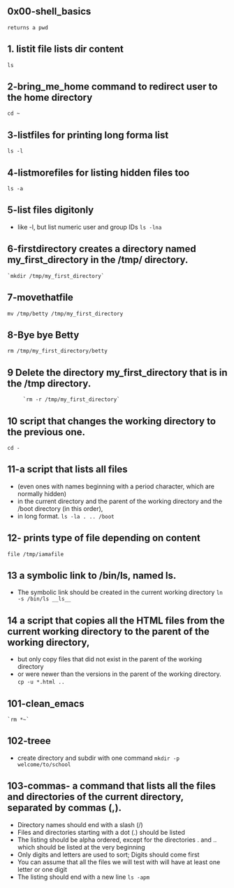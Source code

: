  ## 0x00-shell_basics
 `returns a pwd`
## 1. listit file lists dir content
``ls``
## 2-bring_me_home command to redirect user to the home directory
``cd ~  ``

## 3-listfiles for printing long forma list
`ls -l`
## 4-listmorefiles for listing hidden files too
`ls -a`

## 5-list files digitonly  
 -  like -l, but list numeric user and group IDs
      `ls -lna`


## 6-firstdirectory creates a directory named my_first_directory in the /tmp/ directory.
    `mkdir /tmp/my_first_directory`


## 7-movethatfile
   `mv /tmp/betty /tmp/my_first_directory`

 
## 8-Bye bye Betty
   `rm /tmp/my_first_directory/betty`

    
## 9 Delete the directory my_first_directory that is in the /tmp directory.
         `rm -r /tmp/my_first_directory`

## 10 script that changes the working directory to the previous one.
   `cd -`
   
## 11-a script that lists all files 
 - (even ones with names beginning with a period character, which are normally hidden) 
 - in the current directory and the parent of the working directory and the /boot directory (in this order), 
 - in long format.
       `ls -la . .. /boot`


 ## 12- prints type of file depending on content
   `file /tmp/iamafile`
## 13 a symbolic link to /bin/ls, named __ls__.
 - The symbolic link should be created in the current working directory
    `ln -s /bin/ls __ls__`

## 14 a script that copies all the HTML files from the current working directory to the parent of the working directory, 
- but only copy files that did not exist in the parent of the working directory 
- or were newer than the versions in the parent of the working directory.
   `cp -u *.html ..`

## 101-clean_emacs 
    `rm *~`
## 102-treee
  - create directory and subdir with one command
  `mkdir -p welcome/to/school`

## 103-commas- a command that lists all the files and directories of the current directory, separated by commas (,).
  - Directory names should end with a slash (/)
  - Files and directories starting with a dot (.) should be listed
  - The listing should be alpha ordered, except for the directories . and .. which should be listed at the very beginning
  - Only digits and letters are used to sort; Digits should come first
  - You can assume that all the files we will test with will have at least one letter or one digit
  - The listing should end with a new line
      `ls -apm`
